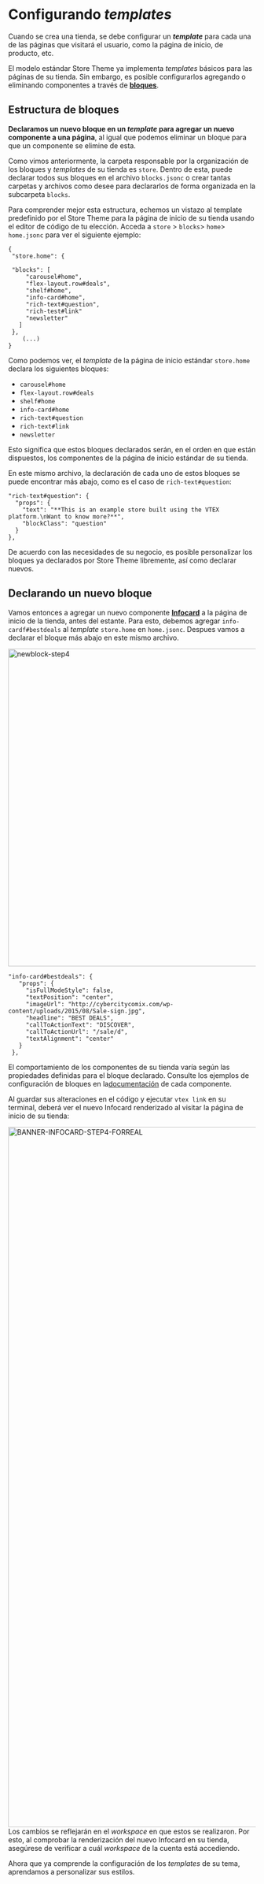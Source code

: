 # Configurando *templates*

Cuando se crea una tienda, se debe configurar un ***template*** para cada una de las páginas que visitará el usuario, como la página de inicio, de producto, etc.

El modelo estándar Store Theme ya implementa *templates* básicos para las páginas de su tienda. Sin embargo, es posible configurarlos agregando o eliminando componentes a través de [**bloques**](*link*).

## Estructura de bloques

**Declaramos un nuevo bloque en un *template* para agregar un nuevo componente a una página**, al igual que podemos eliminar un bloque para que un componente se elimine de esta.

Como vimos anteriormente, la carpeta responsable por la organización de los bloques y *templates* de su tienda es `store`. Dentro de esta, puede declarar todos sus bloques en el archivo `blocks.jsonc` o crear tantas carpetas y archivos como desee para declararlos de forma organizada en la subcarpeta `blocks`.

Para comprender mejor esta estructura, echemos un vistazo al template predefinido por el Store Theme para la página de inicio de su tienda usando el editor de código de tu elección. Acceda a `store` > `blocks`> `home`> `home.jsonc` para ver el siguiente ejemplo:


```
{
 "store.home": {
  
 "blocks": [
     "carousel#home",
     "flex-layout.row#deals",
     "shelf#home",
     "info-card#home",
     "rich-text#question",
     "rich-test#link"
     "newsletter"
   ]
 }, 
    (...)
}
```
Como podemos ver, el *template* de la página de inicio estándar `store.home` declara los siguientes bloques: 

- `carousel#home`
- `flex-layout.row#deals`
- `shelf#home`
- `info-card#home`
- `rich-text#question`
- `rich-text#link`
- `newsletter`

Esto significa que estos bloques declarados serán, en el orden en que están dispuestos, los componentes de la página de inicio estándar de su tienda.

En este mismo archivo, la declaración de cada uno de estos bloques se puede encontrar más abajo, como es el caso de `rich-text#question`:

```
"rich-text#question": {
  "props": {
    "text": "**This is an example store built using the VTEX platform.\nWant to know more?**",
    "blockClass": "question"
  }
},
```

De acuerdo con las necesidades de su negocio, es posible personalizar los bloques ya declarados por Store Theme libremente, así como declarar nuevos.

## Declarando un nuevo bloque 
 
Vamos entonces a agregar un nuevo componente [**Infocard**](*link*) a la página de inicio de la tienda, antes del estante. Para esto, debemos agregar `info-cardf#bestdeals` al *template* `store.home` en `home.jsonc`. Despues vamos a declarar el bloque más abajo en este mismo archivo.
 
<img width="645" alt="newblock-step4" src="https://user-images.githubusercontent.com/52087100/61960418-ca47b700-af9b-11e9-8787-b68cafae1225.png">


```
"info-card#bestdeals": {
   "props": {
     "isFullModeStyle": false,
     "textPosition": "center",
     "imageUrl": "http://cybercitycomix.com/wp-content/uploads/2015/08/Sale-sign.jpg",
     "headline": "BEST DEALS",
     "callToActionText": "DISCOVER",
     "callToActionUrl": "/sale/d",
     "textAlignment": "center"
   }
 },

```

<div class="alert alert-info">
El comportamiento de los componentes de su tienda varía según las propiedades definidas para el bloque declarado. Consulte los ejemplos de configuración de bloques en la<a href="">documentación</a> de cada componente.
</div>

Al guardar sus alteraciones en el código y ejecutar `vtex link` en su terminal, deberá ver el nuevo Infocard renderizado al visitar la página de inicio de su tienda:

<img width="1422" alt="BANNER-INFOCARD-STEP4-FORREAL" src="https://user-images.githubusercontent.com/52087100/61972032-e73db380-afb6-11e9-833e-977964fe5105.png">

<div class=“alert alert-warning”>
Los cambios se reflejarán en el <i>workspace</i> en que estos se realizaron. Por esto, al comprobar la renderización del nuevo Infocard en su tienda, asegúrese de verificar a cuál <i>workspace</i> de la cuenta está accediendo.
</div>

Ahora que ya comprende la configuración de los *templates* de su tema, aprendamos a personalizar sus estilos.
